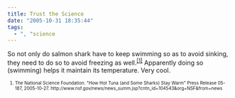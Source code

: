 ```yaml
---
title: Trust the Science
date: "2005-10-31 18:35:44"
tags:
  - ", "science
---
```

<p>So not only do salmon shark have to keep swimming so as to avoid sinking, they need to do so to avoid freezing as well.<sup><a href="http://www.nsf.gov/news/news_summ.jsp?cntn_id=104543&org=NSF&from=news" title="How Hot Tuna (and Some Sharks) Stay Warm">[1]</a></sup> Apparently doing so (swimming) helps it maintain its temperature. Very cool.</p>  <font size="-2"><ol><li>The National Science Foundation.  "How Hot Tuna (and Some Sharks) Stay Warm" Press Release 05-187, 2005-10-27. http://www.nsf.gov/news/news_summ.jsp?cntn_id=104543&org=NSF&from=news</li></ol></font>

